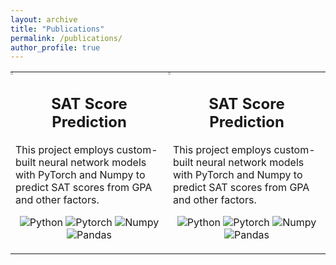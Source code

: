 ```yaml
---
layout: archive
title: "Publications"
permalink: /publications/
author_profile: true
---
```


<table>
  <tr>
    <td width="50%" onclick="window.location='URL_TO_PROJECT_1';" style="position: relative; cursor: pointer;">
      <div style="position: absolute; top: 0; left: 0; width: 50px; height: 50px; background-size: cover;"><img src="https://github.com/huy310304/huy310304.github.io/assets/114793725/9cfc3101-922c-4a76-ba43-75b0b44dcd29" style="width:10%;" alt="Folder Icon"/></div>
      <h2 align="center">SAT Score Prediction</h2>
      <p>This project employs custom-built neural network models with PyTorch and Numpy to predict SAT scores from GPA and other factors.</p>
      <p align="center">
              <p align="center">
        <img src="https://img.shields.io/badge/Python-3776AB?style=flat&logo=python&logoColor=white" alt="Python"/>
        <img src="https://img.shields.io/badge/PyTorch-%23EE4C2C.svg?&style=flat&logo=PyTorch&logoColor=white" alt="Pytorch"/>
        <img src="https://img.shields.io/badge/Numpy-%23013243.svg?&style=flat&logo=numpy&logoColor=white" alt="Numpy"/>
        <img src="https://img.shields.io/badge/Pandas-%23150458.svg?style=flat&logo=pandas&logoColor=white" alt="Pandas"/>
      </p>
      </p>
    </td>
    <td width="50%" onclick="window.location='URL_TO_PROJECT_1';" style="position: relative; cursor: pointer;">
      <div style="position: absolute; top: 0; left: 0; width: 50px; height: 50px; background-size: cover;"><img src="https://github.com/huy310304/huy310304.github.io/assets/114793725/9cfc3101-922c-4a76-ba43-75b0b44dcd29" style="width:10%;" alt="Folder Icon"/></div>
      <h2 align="center">SAT Score Prediction</h2>
      <p>This project employs custom-built neural network models with PyTorch and Numpy to predict SAT scores from GPA and other factors.</p>
      <p></p>
      <p></p>
      <p align="center">
              <p align="center">
        <img src="https://img.shields.io/badge/Python-3776AB?style=flat&logo=python&logoColor=white" alt="Python"/>
        <img src="https://img.shields.io/badge/PyTorch-%23EE4C2C.svg?&style=flat&logo=PyTorch&logoColor=white" alt="Pytorch"/>
        <img src="https://img.shields.io/badge/Numpy-%23013243.svg?&style=flat&logo=numpy&logoColor=white" alt="Numpy"/>
        <img src="https://img.shields.io/badge/Pandas-%23150458.svg?style=flat&logo=pandas&logoColor=white" alt="Pandas"/>
      </p>
      </p>
    </td>
  </tr>
</table>

<!--{% if author.googlescholar %}
  You can also find my articles on <u><a href="{{author.googlescholar}}">my Google Scholar profile</a>.</u>
{% endif %}

{% include base_path %}

{% for post in site.publications reversed %}
  {% include archive-single.html %}
{% endfor %}

